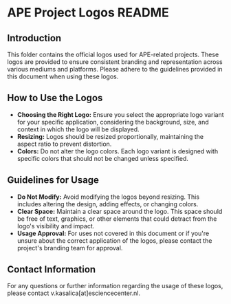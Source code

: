 # APE Project Logos README

## Introduction

This folder contains the official logos used for APE-related projects. These logos are provided to ensure consistent branding and representation across various mediums and platforms. Please adhere to the guidelines provided in this document when using these logos.

## How to Use the Logos

- **Choosing the Right Logo:** Ensure you select the appropriate logo variant for your specific application, considering the background, size, and context in which the logo will be displayed.
- **Resizing:** Logos should be resized proportionally, maintaining the aspect ratio to prevent distortion.
- **Colors:** Do not alter the logo colors. Each logo variant is designed with specific colors that should not be changed unless specified.

## Guidelines for Usage

- **Do Not Modify:** Avoid modifying the logos beyond resizing. This includes altering the design, adding effects, or changing colors.
- **Clear Space:** Maintain a clear space around the logo. This space should be free of text, graphics, or other elements that could detract from the logo's visibility and impact.
- **Usage Approval:** For uses not covered in this document or if you're unsure about the correct application of the logos, please contact the project's branding team for approval.

## Contact Information

For any questions or further information regarding the usage of these logos, please contact v.kasalica[at]esciencecenter.nl.
